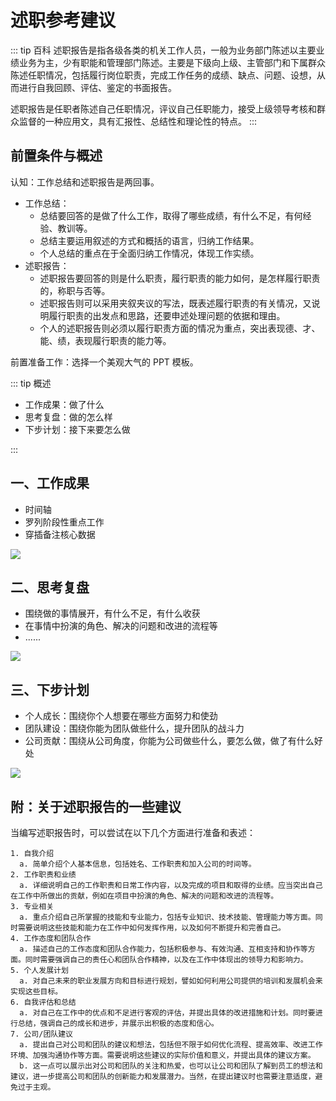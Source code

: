 # 述职参考建议

::: tip 百科
述职报告是指各级各类的机关工作人员，一般为业务部门陈述以主要业绩业务为主，少有职能和管理部门陈述。主要是下级向上级、主管部门和下属群众陈述任职情况，包括履行岗位职责，完成工作任务的成绩、缺点、问题、设想，从而进行自我回顾、评估、鉴定的书面报告。

述职报告是任职者陈述自己任职情况，评议自己任职能力，接受上级领导考核和群众监督的一种应用文，具有汇报性、总结性和理论性的特点。
:::

## 前置条件与概述

认知：工作总结和述职报告是两回事。

- 工作总结：
  - 总结要回答的是做了什么工作，取得了哪些成绩，有什么不足，有何经验、教训等。
  - 总结主要运用叙述的方式和概括的语言，归纳工作结果。
  - 个人总结的重点在于全面归纳工作情况，体现工作实绩。
- 述职报告：
  - 述职报告要回答的则是什么职责，履行职责的能力如何，是怎样履行职责的，称职与否等。
  - 述职报告则可以采用夹叙夹议的写法，既表述履行职责的有关情况，又说明履行职责的出发点和思路，还要申述处理问题的依据和理由。
  - 个人的述职报告则必须以履行职责方面的情况为重点，突出表现德、才、能、绩，表现履行职责的能力等。

前置准备工作：选择一个美观大气的 PPT 模板。

::: tip 概述

- 工作成果：做了什么
- 思考复盘：做的怎么样
- 下步计划：接下来要怎么做

:::

## 一、工作成果

- 时间轴
- 罗列阶段性重点工作
- 穿插备注核心数据

<img src="/images/think/report-work-1.png">

## 二、思考复盘

- 围绕做的事情展开，有什么不足，有什么收获
- 在事情中扮演的角色、解决的问题和改进的流程等
- ......

<img src="/images/think/report-work-2.png">

## 三、下步计划

- 个人成长：围绕你个人想要在哪些方面努力和使劲
- 团队建设：围绕你能为团队做些什么，提升团队的战斗力
- 公司贡献：围绕从公司角度，你能为公司做些什么，要怎么做，做了有什么好处

<img src="/images/think/report-work-3.png">

## 附：关于述职报告的一些建议

当编写述职报告时，可以尝试在以下几个方面进行准备和表述：

```
1. 自我介绍
  a. 简单介绍个人基本信息，包括姓名、工作职责和加入公司的时间等。
2. 工作职责和业绩
  a. 详细说明自己的工作职责和日常工作内容，以及完成的项目和取得的业绩。应当突出自己在工作中所做出的贡献，例如在项目中扮演的角色、解决的问题和改进的流程等。
3. 专业相关
  a. 重点介绍自己所掌握的技能和专业能力，包括专业知识、技术技能、管理能力等方面。同时需要说明这些技能和能力在工作中如何发挥作用，以及如何不断提升和完善自己。
4. 工作态度和团队合作
  a. 描述自己的工作态度和团队合作能力，包括积极参与、有效沟通、互相支持和协作等方面。同时需要强调自己的责任心和团队合作精神，以及在工作中体现出的领导力和影响力。
5. 个人发展计划
  a. 对自己未来的职业发展方向和目标进行规划，譬如如何利用公司提供的培训和发展机会来实现这些目标。
6. 自我评估和总结
  a. 对自己在工作中的优点和不足进行客观的评估，并提出具体的改进措施和计划。同时要进行总结，强调自己的成长和进步，并展示出积极的态度和信心。
7. 公司/团队建议
  a. 提出自己对公司和团队的建议和想法，包括但不限于如何优化流程、提高效率、改进工作环境、加强沟通协作等方面。需要说明这些建议的实际价值和意义，并提出具体的建议方案。
  b. 这一点可以展示出对公司和团队的关注和热爱，也可以让公司和团队了解到员工的想法和建议，进一步提高公司和团队的创新能力和发展潜力。当然，在提出建议时也需要注意适度，避免过于主观。

```
